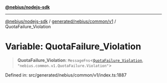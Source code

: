 [**@nebius/nodejs-sdk**](../../../../../README.md)

***

[@nebius/nodejs-sdk](../../../../../README.md) / [generated/nebius/common/v1](../README.md) / QuotaFailure\_Violation

# Variable: QuotaFailure\_Violation

> **QuotaFailure\_Violation**: `MessageFns`\<[`QuotaFailure_Violation`](../interfaces/QuotaFailure_Violation.md), `"nebius.common.v1.QuotaFailure.Violation"`\>

Defined in: src/generated/nebius/common/v1/index.ts:1887
